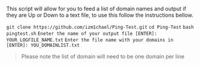 This script will allow for you to feed a list of domain names and output if they are Up or Down to a text file, to use this follow the instructions bellow.

`git clone https://github.com/izm1chael/Ping-Test.git`
`cd Ping-Test`
`bash pingtest.sh`
`Eneter the name of your output file [ENTER]: YOUR_LOGFILE_NAME.txt`
`Enter the file name with your domains in [ENTER]: YOU_DOMAINLIST.txt`

> Please note the list of domain will need to be one domain per line
